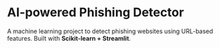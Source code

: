 # AI-powered Phishing Detector
  A machine learning project to detect phishing websites using URL-based features.   Built with **Scikit-learn + Streamlit**.
